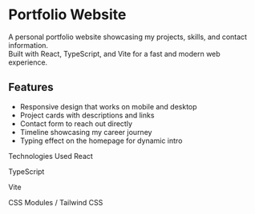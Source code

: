 # Portfolio Website

A personal portfolio website showcasing my projects, skills, and contact information.  
Built with React, TypeScript, and Vite for a fast and modern web experience.

## Features

- Responsive design that works on mobile and desktop  
- Project cards with descriptions and links  
- Contact form to reach out directly  
- Timeline showcasing my career journey  
- Typing effect on the homepage for dynamic intro


Technologies Used
React

TypeScript

Vite

CSS Modules / Tailwind CSS 